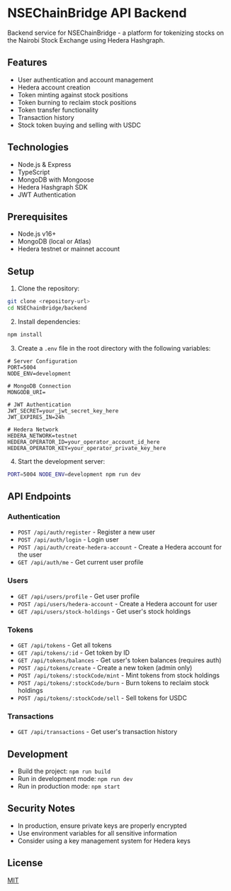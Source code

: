 # NSEChainBridge API Backend

Backend service for NSEChainBridge - a platform for tokenizing stocks on the Nairobi Stock Exchange using Hedera Hashgraph.

## Features

- User authentication and account management
- Hedera account creation
- Token minting against stock positions
- Token burning to reclaim stock positions
- Token transfer functionality
- Transaction history
- Stock token buying and selling with USDC

## Technologies

- Node.js & Express
- TypeScript
- MongoDB with Mongoose
- Hedera Hashgraph SDK
- JWT Authentication

## Prerequisites

- Node.js v16+
- MongoDB (local or Atlas)
- Hedera testnet or mainnet account

## Setup

1. Clone the repository:

```bash
git clone <repository-url>
cd NSEChainBridge/backend
```

2. Install dependencies:

```bash
npm install
```

3. Create a `.env` file in the root directory with the following variables:

```
# Server Configuration
PORT=5004
NODE_ENV=development

# MongoDB Connection
MONGODB_URI=

# JWT Authentication
JWT_SECRET=your_jwt_secret_key_here
JWT_EXPIRES_IN=24h

# Hedera Network
HEDERA_NETWORK=testnet
HEDERA_OPERATOR_ID=your_operator_account_id_here
HEDERA_OPERATOR_KEY=your_operator_private_key_here
```

4. Start the development server:

```bash
PORT=5004 NODE_ENV=development npm run dev
```

## API Endpoints

### Authentication

- `POST /api/auth/register` - Register a new user
- `POST /api/auth/login` - Login user
- `POST /api/auth/create-hedera-account` - Create a Hedera account for the user
- `GET /api/auth/me` - Get current user profile

### Users

- `GET /api/users/profile` - Get user profile
- `POST /api/users/hedera-account` - Create a Hedera account for user
- `GET /api/users/stock-holdings` - Get user's stock holdings

### Tokens

- `GET /api/tokens` - Get all tokens
- `GET /api/tokens/:id` - Get token by ID
- `GET /api/tokens/balances` - Get user's token balances (requires auth)
- `POST /api/tokens/create` - Create a new token (admin only)
- `POST /api/tokens/:stockCode/mint` - Mint tokens from stock holdings
- `POST /api/tokens/:stockCode/burn` - Burn tokens to reclaim stock holdings
- `POST /api/tokens/:stockCode/sell` - Sell tokens for USDC

### Transactions

- `GET /api/transactions` - Get user's transaction history

## Development

- Build the project: `npm run build`
- Run in development mode: `npm run dev`
- Run in production mode: `npm start`

## Security Notes

- In production, ensure private keys are properly encrypted
- Use environment variables for all sensitive information
- Consider using a key management system for Hedera keys

## License

[MIT](LICENSE)
